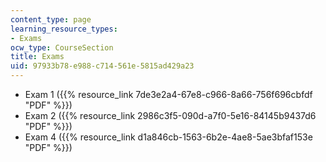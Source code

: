 ```yaml
---
content_type: page
learning_resource_types:
- Exams
ocw_type: CourseSection
title: Exams
uid: 97933b78-e988-c714-561e-5815ad429a23
---
```


*   Exam 1 ({{% resource_link 7de3e2a4-67e8-c966-8a66-756f696cbfdf "PDF" %}})
*   Exam 2 ({{% resource_link 2986c3f5-090d-a7f0-5e16-84145b9437d6 "PDF" %}})
*   Exam 4 ({{% resource_link d1a846cb-1563-6b2e-4ae8-5ae3bfaf153e "PDF" %}})